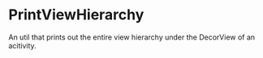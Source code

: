 # PrintViewHierarchy
An util that prints out the entire view hierarchy under the DecorView of an acitivity. 
